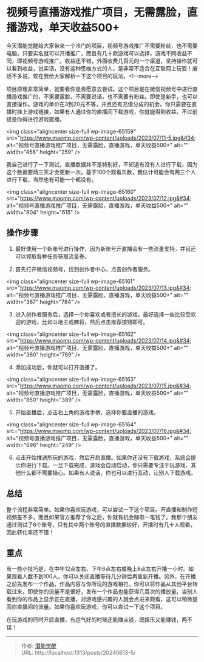 # 视频号直播游戏推广项目，无需露脸，直播游戏，单天收益500&#43;


今天潜能觉醒给大家带来一个冷门的项目，视频号游戏推广不需要粉丝，也不需要电脑，只要实名就可以开播推广，而且有几十款游戏可以选择，游戏不同收益不同，即视频号游戏推广。收益还不错，外面收费几百元的一个渠道，坚持操作就可以看到收益，说实话，没有这种思维方式的人，是非常不适合在互联网上玩耍！废话不多说，现在我给大家解析一下这个项目的玩法。&lt;!--more--&gt;


项目原理非常简单，就要看你是否愿意去尝试。这个项目是在微信视频号中进行直播游戏推广的，不需要露脸，不需要说话，也不需要有粉丝。即使是新手，也可以直接操作。游戏的单价在3到20元不等，并且还有充值分成的机会。你只需要在直播时挂上游戏链接，如果有人通过你的直播间下载游戏，你就能得到收益。不过前提是你得进行游戏直播。


&lt;img class=&#34;aligncenter size-full wp-image-65159&#34; src=&#34;https://www.maomp.com/wp-content/uploads/2023/07/11-5.jpg&#34; alt=&#34;视频号直播游戏推广项目，无需露脸，直播游戏，单天收益500&#43;&#34; alt=&#34;&#34; width=&#34;458&#34; height=&#34;259&#34; /&gt;


我自己进行了一下测试，直播数据并不是特别好，不知道有没有人进行下载，因为这个数据要两三天才会更新一次。基于100个观看次数，我估计可能会有两三个人进行下载，当然也有可能一个都没有。


&lt;img class=&#34;aligncenter size-full wp-image-65160&#34; src=&#34;https://www.maomp.com/wp-content/uploads/2023/07/12.jpg&#34; alt=&#34;视频号直播游戏推广项目，无需露脸，直播游戏，单天收益500&#43;&#34; alt=&#34;&#34; width=&#34;804&#34; height=&#34;615&#34; /&gt;


## 操作步骤


1. 最好使用一个新账号进行操作，因为新账号开直播会有一些流量支持，并且还可以领取各种任务获取流量券。


2. 首先打开微信视频号，找到创作者中心，点击创作者服务。


&lt;img class=&#34;aligncenter size-full wp-image-65161&#34; src=&#34;https://www.maomp.com/wp-content/uploads/2023/07/13.jpg&#34; alt=&#34;视频号直播游戏推广项目，无需露脸，直播游戏，单天收益500&#43;&#34; alt=&#34;&#34; width=&#34;367&#34; height=&#34;784&#34; /&gt;


3. 进入创作者服务后，选择一个你喜欢或者擅长的游戏，最好选择一些比较受欢迎的游戏，比如斗地主或麻将，然后点击推荐按钮即可。


&lt;img class=&#34;aligncenter size-full wp-image-65162&#34; src=&#34;https://www.maomp.com/wp-content/uploads/2023/07/14.jpg&#34; alt=&#34;视频号直播游戏推广项目，无需露脸，直播游戏，单天收益500&#43;&#34; alt=&#34;&#34; width=&#34;360&#34; height=&#34;789&#34; /&gt;


4. 添加成功后，你就可以打开直播了。


&lt;img class=&#34;aligncenter size-full wp-image-65163&#34; src=&#34;https://www.maomp.com/wp-content/uploads/2023/07/15.jpg&#34; alt=&#34;视频号直播游戏推广项目，无需露脸，直播游戏，单天收益500&#43;&#34; alt=&#34;&#34; width=&#34;850&#34; height=&#34;389&#34; /&gt;


5. 开始直播后，点击右上角的游戏手柄，选择你要直播的游戏。


&lt;img class=&#34;aligncenter size-full wp-image-65164&#34; src=&#34;https://www.maomp.com/wp-content/uploads/2023/07/16.jpg&#34; alt=&#34;视频号直播游戏推广项目，无需露脸，直播游戏，单天收益500&#43;&#34; alt=&#34;&#34; width=&#34;696&#34; height=&#34;249&#34; /&gt;


6. 点击开始推送所玩的游戏，然后开启直播。如果你还没有下载游戏，系统会提示你进行下载。一旦下载完成，游戏会自动启动，你只需要专注于玩游戏，其他什么都不需要操心。如果有人说话，你也可以进行互动，让别人下载游戏。


## 总结


整个流程非常简单。如果你喜欢玩游戏，可以尝试一下这个项目。开直播和制作短视频差不多，而且如果官方推荐了你之后，你就有机会赚取一笔钱了。我那个朋友通过测试了6个账号，只有其中两个账号的直播数据较好，开播时有几十人观看，因此转化率还不错！


## 重点


有一些小技巧是，在中午12点左右、下午6点左右或晚上8点左右开播一小时。如果观看人数不到100人，你可以关闭直播等待几分钟后再重新开播。另外，在开播之前先发布一个作品，作品内容与你所玩的游戏相符。你可以将作品从其他平台转载过来，即使你的流量不是很好，发布一个作品也能获得几百次的播放量。当别人看到你的作品上显示正在直播，对游戏感兴趣的人就会点进来观看，这可以稍微提高你直播间的流量。如果你喜欢玩游戏，你可以尝试一下这个项目。


在玩游戏的同时开启直播，有运气好的时候还能赚点钱，既娱乐又能赚钱，两不误！




---

> 作者: [潜能觉醒](https://nav8.top)  
> URL: http://localhost:1313/posts/20240613-5/  

